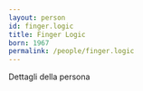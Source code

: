 ```yaml
---
layout: person
id: finger.logic
title: Finger Logic
born: 1967
permalink: /people/finger.logic
---
```


Dettagli della persona 